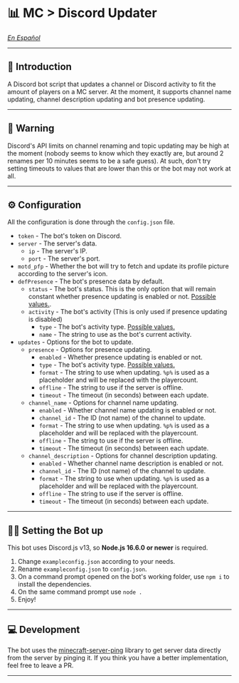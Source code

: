 # 📊 MC > Discord Updater

*[En Español](README_es.md)*

---

## 🚀 Introduction

A Discord bot script that updates a channel or Discord activity to fit the amount of players on a MC server.
At the moment, it supports channel name updating, channel description updating and bot presence updating.

---

## 🚧 Warning

Discord's API limits on channel renaming and topic updating may be high at the moment (nobody seems to know which they
exactly are, but around 2 renames per 10 minutes seems to be a safe guess). At such, don't try setting timeouts to
values that are lower than this or the bot may not work at all.

---

## ⚙ Configuration

All the configuration is done through the `config.json` file.

* `token` - The bot's token on Discord.
* `server` - The server's data.
  * `ip` - The server's IP.
  * `port` - The server's port.
* `motd_pfp` - Whether the bot will try to fetch and update its profile picture according to the server's icon.
* `defPresence` - The bot's presence data by default.
  * `status` - The bot's status. This is the only option that will remain constant whether presence updating is enabled or not. [Possible values.](https://discord.js.org/#/docs/main/stable/typedef/PresenceStatus).
  * `activity` - The bot's activity (This is only used if presence updating is disabled)
    * `type` - The bot's activity type. [Possible values.](https://discord.js.org/#/docs/main/stable/typedef/ActivityType)
    * `name` - The string to use as the bot's current activity.
* `updates` - Options for the bot to update.
  * `presence` - Options for presence updating.
    * `enabled` - Whether presence updating is enabled or not.
    * `type` - The bot's activity type. [Possible values.](https://discord.js.org/#/docs/main/stable/typedef/ActivityType)
    * `format` - The string to use when updating. `%p%` is used as a placeholder and will be replaced with the playercount.
    * `offline` - The string to use if the server is offline.
    * `timeout` - The timeout (in seconds) between each update.
  * `channel_name` - Options for channel name updating.
    * `enabled` - Whether channel name updating is enabled or not.
    * `channel_id` - The ID (not name) of the channel to update.
    * `format` - The string to use when updating. `%p%` is used as a placeholder and will be replaced with the playercount.
    * `offline` - The string to use if the server is offline.
    * `timeout` - The timeout (in seconds) between each update.
  * `channel_description` - Options for channel description updating.
    * `enabled` - Whether channel name description is enabled or not.
    * `channel_id` - The ID (not name) of the channel to update.
    * `format` - The string to use when updating. `%p%` is used as a placeholder and will be replaced with the playercount.
    * `offline` - The string to use if the server is offline.
    * `timeout` - The timeout (in seconds) between each update.

---

## 🏃‍♂️ Setting the Bot up

This bot uses Discord.js v13, so **Node.js 16.6.0 or newer** is required.

1. Change `exampleconfig.json` according to your needs.
2. Rename `exampleconfig.json` to `config.json`.
3. On a command prompt opened on the bot's working folder, use `npm i` to install the dependencies.
4. On the same command prompt use `node .`
5. Enjoy!

---

## 💻 Development

The bot uses the [minecraft-server-ping](https://www.npmjs.com/package/minecraft-server-ping) library to get server data
directly from the server by pinging it. If you think you have a better implementation, feel free to leave a PR.

---
